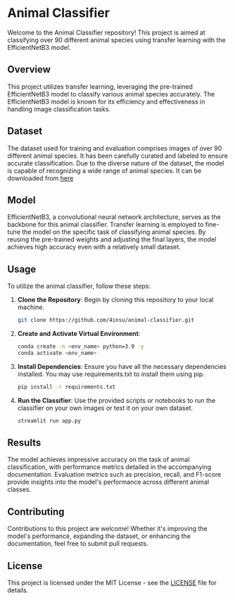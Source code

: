 # Animal Classifier

Welcome to the Animal Classifier repository! This project is aimed at classifying over 90 different animal species using transfer learning with the EfficientNetB3 model.

## Overview

This project utilizes transfer learning, leveraging the pre-trained EfficientNetB3 model to classify various animal species accurately. The EfficientNetB3 model is known for its efficiency and effectiveness in handling image classification tasks.

## Dataset

The dataset used for training and evaluation comprises images of over 90 different animal species. It has been carefully curated and labeled to ensure accurate classification. Due to the diverse nature of the dataset, the model is capable of recognizing a wide range of animal species. It can be downloaded from [here](https://www.kaggle.com/datasets/iamsouravbanerjee/animal-image-dataset-90-different-animals)

## Model

EfficientNetB3, a convolutional neural network architecture, serves as the backbone for this animal classifier. Transfer learning is employed to fine-tune the model on the specific task of classifying animal species. By reusing the pre-trained weights and adjusting the final layers, the model achieves high accuracy even with a relatively small dataset.

## Usage

To utilize the animal classifier, follow these steps:

1. **Clone the Repository**: Begin by cloning this repository to your local machine.

   ```bash
   git clone https://github.com/4insu/animal-classifier.git
   ```

2. **Create and Activate Virtual Environment**:

   ```bash
   conda create -n <env_name> python=3.9 -y
   conda activate <env_name>
   ```

3. **Install Dependencies**: Ensure you have all the necessary dependencies installed. You may use requirements.txt to install them using pip.

   ```bash
   pip install -r requirements.txt
   ```

4. **Run the Classifier**: Use the provided scripts or notebooks to run the classifier on your own images or test it on your own dataset.

   ```bash
   streamlit run app.py
   ```
   
## Results

The model achieves impressive accuracy on the task of animal classification, with performance metrics detailed in the accompanying documentation. Evaluation metrics such as precision, recall, and F1-score provide insights into the model's performance across different animal classes.

## Contributing

Contributions to this project are welcome! Whether it's improving the model's performance, expanding the dataset, or enhancing the documentation, feel free to submit pull requests.

## License

This project is licensed under the MIT License - see the [LICENSE](LICENSE) file for details.
